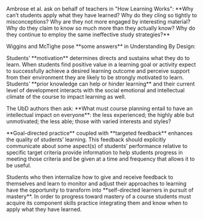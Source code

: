 <p><span style=font-weight: 400;>Ambrose et al. ask on behalf of teachers in "How Learning Works": </span>**Why can’t students apply what they have learned? Why do they cling so tightly to misconceptions? Why are they not more engaged by interesting material? Why do they claim to know so much more than they actually know? Why do they continue to employ the same ineffective study strategies?**</p>

<p><span style=font-weight: 400;>Wiggins and McTighe pose </span>**some answers**<span style=font-weight: 400;> in Understanding By Design: </span></p>  <p><span style=font-weight: 400;>Students’ </span>**motivation**<span style=font-weight: 400;> determines directs and sustains what they do to learn. When students find positive value in a learning goal or activity expect to successfully achieve a desired learning outcome and perceive support from their environment they are likely to be strongly motivated to learn. Students’ </span>**prior knowledge can help or hinder learning**<span style=font-weight: 400;> and their current level of development interacts with the social emotional and intellectual climate of the course to impact learning as well.</span></p>

<p><span style=font-weight: 400;>The UbD authors then ask: </span>**What must course planning entail to have an intellectual impact on everyone**<span style=font-weight: 400;>: the less experienced; the highly able but unmotivated; the less able; those with varied interests and styles?</span></p>

<p>**Goal-directed practice**<span style=font-weight: 400;> coupled with </span>**targeted feedback**<span style=font-weight: 400;> enhances the quality of students’ learning. This feedback should explicitly communicate about some aspect(s) of students’ performance relative to specific target criteria provide information to help students progress in meeting those criteria and be given at a time and frequency that allows it to be useful.</span></p>

<p><span style=font-weight: 400;>Students who then internalize how to give and receive feedback to themselves and learn to monitor and adjust their approaches to learning have the opportunity to transform into </span>**self-directed learners in pursuit of mastery**<span style=font-weight: 400;>. In order to progress toward mastery of a course students must acquire its component skills practice integrating them and know when to apply what they have learned.</span></p>
